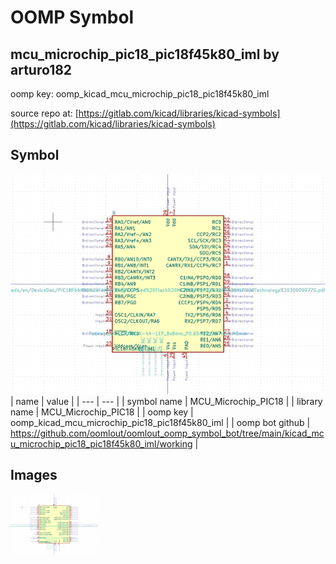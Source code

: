 # OOMP Symbol  
## mcu_microchip_pic18_pic18f45k80_iml  by arturo182  
  
oomp key: oomp_kicad_mcu_microchip_pic18_pic18f45k80_iml  
  
source repo at: [https://gitlab.com/kicad/libraries/kicad-symbols](https://gitlab.com/kicad/libraries/kicad-symbols)  
## Symbol  
  
[![working.png](working_600.png)](working.png)  
| name | value | 
| --- | --- | 
| symbol name | MCU_Microchip_PIC18 | 
| library name | MCU_Microchip_PIC18 | 
| oomp key | oomp_kicad_mcu_microchip_pic18_pic18f45k80_iml | 
| oomp bot github | https://github.com/oomlout/oomlout_oomp_symbol_bot/tree/main/kicad_mcu_microchip_pic18_pic18f45k80_iml/working | 
## Images  
  
[![working.png](working_140.png)](working.png)  
